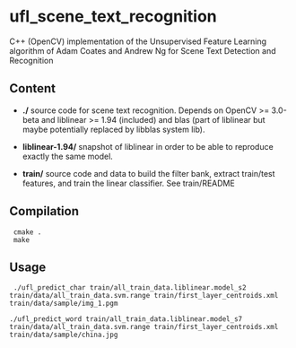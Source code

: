 # ufl_scene_text_recognition
C++ (OpenCV) implementation of the Unsupervised Feature Learning algorithm of Adam Coates and Andrew Ng for Scene Text Detection and Recognition

## Content

* **./** source code for scene text recognition. Depends on OpenCV >= 3.0-beta and liblinear >= 1.94 (included) and blas (part of liblinear but maybe potentially replaced by libblas system lib).

* **liblinear-1.94/** snapshot of liblinear in order to be able to reproduce exactly the same model.

* **train/** source code and data to build the filter bank, extract train/test features, and train the linear classifier. See train/README

## Compilation

```
 cmake .
 make
```

## Usage
```
 ./ufl_predict_char train/all_train_data.liblinear.model_s2 train/data/all_train_data.svm.range train/first_layer_centroids.xml train/data/sample/img_1.pgm
```

```
./ufl_predict_word train/all_train_data.liblinear.model_s7 train/data/all_train_data.svm.range train/first_layer_centroids.xml train/data/sample/china.jpg
```
